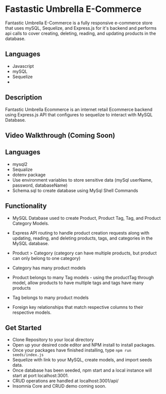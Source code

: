 # Fastastic Umbrella E-Commerce

Fantastic Umbrella E-Commerce is a fully responsive e-commerce store that uses mySQL, Sequelize, and Express.js for it's backend and performs api calls to cover creating, deleting, reading, and updating products in the database. 

## Languages
* Javascript
* mySQL
* Sequelize
* 

## Description
Fantastic Umbrella Ecommerce is an internet retail Ecommerce backend using Express.js API that configures to sequelize to interact with MySQL Database. 

## Video Walkthrough (Coming Soon)

## Languages
* mysql2
* Sequalize
* dotenv package
* Use environment variables to store sensitive data (mySql userName, password, databaseName)
* Schema.sql to create database using MySql Shell Commands

## Functionality
* MySQL Database used to create Product, Product Tag, Tag, and Product Category Models.

* Express API routing to handle product creation requests along with updating, reading, and deleting products, tags, and categories in the MySQL database.

* Product > Category (category can have multiple products, but product can only belong to one category)

* Category has many product models

* Product belongs to many Tag models - using the productTag through model, allow products to have multiple tags and tags have many products

* Tag belongs to many product models

* Foreign key relationships that match respective columns to their respective models.

## Get Started
* Clone Repository to your local directory
* Open up your desired code editor and NPM install to install packages.
* Once your packages have finished installing, type `npm run seeds/index.js`
* Sequelize with link to your MySQL, create models, and import seeds data.
* Once database has been seeded, npm start and a local instance will start at port localhost:3001.
* CRUD operations are handled at localhost:3001/api/
* Insomnia Core and CRUD demo coming soon.